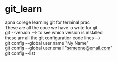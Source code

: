 # git_learn
apna college learning git for terminal prac
<br>
These are all the code we have to write for git 
<br>
git --version --> to see which version is installed 
<br>
these are all the git configuration code lines --><br>
git config --global user.name "My Name"<br>
git config --global user.email "someone@email.com"<br>
git config --list<br>
